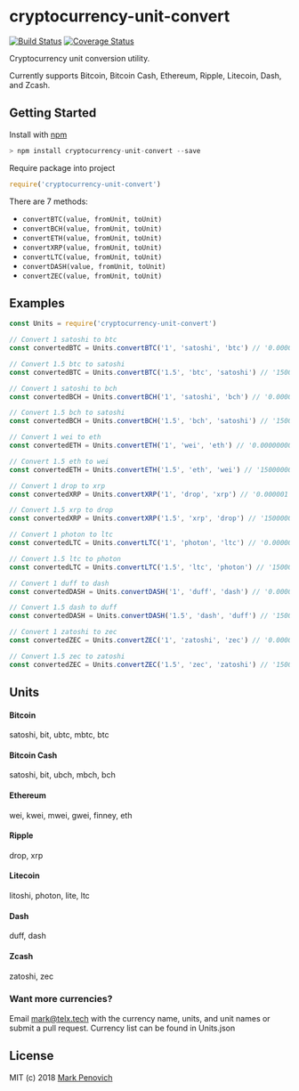 # cryptocurrency-unit-convert
[![Build Status](https://travis-ci.org/markpenovich/cryptocurrency-unit-convert.svg?branch=master)](https://travis-ci.org/markpenovich/cryptocurrency-unit-convert)
[![Coverage Status](https://coveralls.io/repos/github/markpenovich/cryptocurrency-unit-convert/badge.svg)](https://coveralls.io/github/markpenovich/cryptocurrency-unit-convert?service=github)

Cryptocurrency unit conversion utility.

Currently supports Bitcoin, Bitcoin Cash, Ethereum, Ripple, Litecoin, Dash, and Zcash.

## Getting Started

Install with [npm](http://blog.npmjs.org/post/85484771375/how-to-install-npm)
```javascript
> npm install cryptocurrency-unit-convert --save
```
Require package into project
```javascript
require('cryptocurrency-unit-convert')
```

There are 7 methods:
- `convertBTC(value, fromUnit, toUnit)`
- `convertBCH(value, fromUnit, toUnit)`
- `convertETH(value, fromUnit, toUnit)`
- `convertXRP(value, fromUnit, toUnit)`
- `convertLTC(value, fromUnit, toUnit)`
- `convertDASH(value, fromUnit, toUnit)`
- `convertZEC(value, fromUnit, toUnit)`

## Examples
```javascript
const Units = require('cryptocurrency-unit-convert')

// Convert 1 satoshi to btc
const convertedBTC = Units.convertBTC('1', 'satoshi', 'btc') // '0.00000001'

// Convert 1.5 btc to satoshi
const convertedBTC = Units.convertBTC('1.5', 'btc', 'satoshi') // '150000000'

// Convert 1 satoshi to bch
const convertedBCH = Units.convertBCH('1', 'satoshi', 'bch') // '0.00000001'

// Convert 1.5 bch to satoshi
const convertedBCH = Units.convertBCH('1.5', 'bch', 'satoshi') // '150000000'

// Convert 1 wei to eth
const convertedETH = Units.convertETH('1', 'wei', 'eth') // '0.000000000000000001'

// Convert 1.5 eth to wei
const convertedETH = Units.convertETH('1.5', 'eth', 'wei') // '1500000000000000000'

// Convert 1 drop to xrp
const convertedXRP = Units.convertXRP('1', 'drop', 'xrp') // '0.000001'

// Convert 1.5 xrp to drop
const convertedXRP = Units.convertXRP('1.5', 'xrp', 'drop') // '1500000'

// Convert 1 photon to ltc
const convertedLTC = Units.convertLTC('1', 'photon', 'ltc') // '0.00000001'

// Convert 1.5 ltc to photon
const convertedLTC = Units.convertLTC('1.5', 'ltc', 'photon') // '150000000'

// Convert 1 duff to dash
const convertedDASH = Units.convertDASH('1', 'duff', 'dash') // '0.00000001'

// Convert 1.5 dash to duff
const convertedDASH = Units.convertDASH('1.5', 'dash', 'duff') // '150000000'

// Convert 1 zatoshi to zec
const convertedZEC = Units.convertZEC('1', 'zatoshi', 'zec') // '0.00000001'

// Convert 1.5 zec to zatoshi
const convertedZEC = Units.convertZEC('1.5', 'zec', 'zatoshi') // '150000000'
```

## Units
#### Bitcoin

satoshi, bit, ubtc, mbtc, btc

#### Bitcoin Cash

satoshi, bit, ubch, mbch, bch

#### Ethereum

wei, kwei, mwei, gwei, finney, eth

#### Ripple

drop, xrp

#### Litecoin

litoshi, photon, lite, ltc

#### Dash

duff, dash

#### Zcash

zatoshi, zec

### Want more currencies?

Email mark@telx.tech with the currency name, units, and unit names or submit a pull request. Currency list can be found in Units.json

## License

MIT (c) 2018 [Mark Penovich](http://markpenovich.com)
